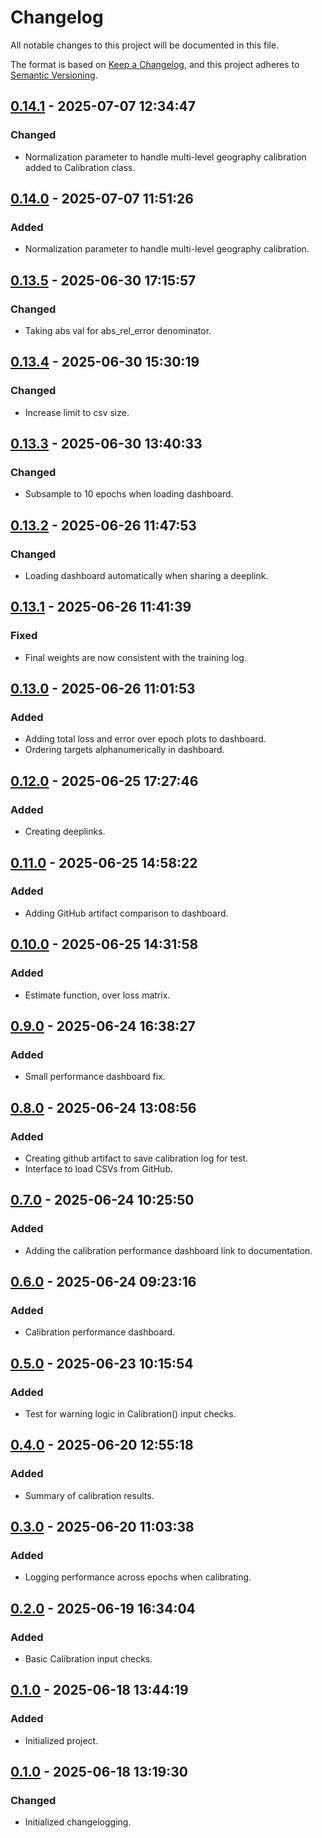 # Changelog

All notable changes to this project will be documented in this file.

The format is based on [Keep a Changelog](https://keepachangelog.com/en/1.0.0/), 
and this project adheres to [Semantic Versioning](https://semver.org/spec/v2.0.0.html).

## [0.14.1] - 2025-07-07 12:34:47

### Changed

- Normalization parameter to handle multi-level geography calibration added to Calibration class.

## [0.14.0] - 2025-07-07 11:51:26

### Added

- Normalization parameter to handle multi-level geography calibration.

## [0.13.5] - 2025-06-30 17:15:57

### Changed

- Taking abs val for abs_rel_error denominator.

## [0.13.4] - 2025-06-30 15:30:19

### Changed

- Increase limit to csv size.

## [0.13.3] - 2025-06-30 13:40:33

### Changed

- Subsample to 10 epochs when loading dashboard.

## [0.13.2] - 2025-06-26 11:47:53

### Changed

- Loading dashboard automatically when sharing a deeplink.

## [0.13.1] - 2025-06-26 11:41:39

### Fixed

- Final weights are now consistent with the training log.

## [0.13.0] - 2025-06-26 11:01:53

### Added

- Adding total loss and error over epoch plots to dashboard.
- Ordering targets alphanumerically in dashboard.

## [0.12.0] - 2025-06-25 17:27:46

### Added

- Creating deeplinks.

## [0.11.0] - 2025-06-25 14:58:22

### Added

- Adding GitHub artifact comparison to dashboard.

## [0.10.0] - 2025-06-25 14:31:58

### Added

- Estimate function, over loss matrix.

## [0.9.0] - 2025-06-24 16:38:27

### Added

- Small performance dashboard fix.

## [0.8.0] - 2025-06-24 13:08:56

### Added

- Creating github artifact to save calibration log for test.
- Interface to load CSVs from GitHub.

## [0.7.0] - 2025-06-24 10:25:50

### Added

- Adding the calibration performance dashboard link to documentation.

## [0.6.0] - 2025-06-24 09:23:16

### Added

- Calibration performance dashboard.

## [0.5.0] - 2025-06-23 10:15:54

### Added

- Test for warning logic in Calibration() input checks.

## [0.4.0] - 2025-06-20 12:55:18

### Added

- Summary of calibration results.

## [0.3.0] - 2025-06-20 11:03:38

### Added

- Logging performance across epochs when calibrating.

## [0.2.0] - 2025-06-19 16:34:04

### Added

- Basic Calibration input checks.

## [0.1.0] - 2025-06-18 13:44:19

### Added

- Initialized project.

## [0.1.0] - 2025-06-18 13:19:30

### Changed

- Initialized changelogging.



[0.14.1]: https://github.com/PolicyEngine/microcalibrate/compare/0.14.0...0.14.1
[0.14.0]: https://github.com/PolicyEngine/microcalibrate/compare/0.13.5...0.14.0
[0.13.5]: https://github.com/PolicyEngine/microcalibrate/compare/0.13.4...0.13.5
[0.13.4]: https://github.com/PolicyEngine/microcalibrate/compare/0.13.3...0.13.4
[0.13.3]: https://github.com/PolicyEngine/microcalibrate/compare/0.13.2...0.13.3
[0.13.2]: https://github.com/PolicyEngine/microcalibrate/compare/0.13.1...0.13.2
[0.13.1]: https://github.com/PolicyEngine/microcalibrate/compare/0.13.0...0.13.1
[0.13.0]: https://github.com/PolicyEngine/microcalibrate/compare/0.12.0...0.13.0
[0.12.0]: https://github.com/PolicyEngine/microcalibrate/compare/0.11.0...0.12.0
[0.11.0]: https://github.com/PolicyEngine/microcalibrate/compare/0.10.0...0.11.0
[0.10.0]: https://github.com/PolicyEngine/microcalibrate/compare/0.9.0...0.10.0
[0.9.0]: https://github.com/PolicyEngine/microcalibrate/compare/0.8.0...0.9.0
[0.8.0]: https://github.com/PolicyEngine/microcalibrate/compare/0.7.0...0.8.0
[0.7.0]: https://github.com/PolicyEngine/microcalibrate/compare/0.6.0...0.7.0
[0.6.0]: https://github.com/PolicyEngine/microcalibrate/compare/0.5.0...0.6.0
[0.5.0]: https://github.com/PolicyEngine/microcalibrate/compare/0.4.0...0.5.0
[0.4.0]: https://github.com/PolicyEngine/microcalibrate/compare/0.3.0...0.4.0
[0.3.0]: https://github.com/PolicyEngine/microcalibrate/compare/0.2.0...0.3.0
[0.2.0]: https://github.com/PolicyEngine/microcalibrate/compare/0.1.0...0.2.0
[0.1.0]: https://github.com/PolicyEngine/microcalibrate/compare/0.1.0...0.1.0
